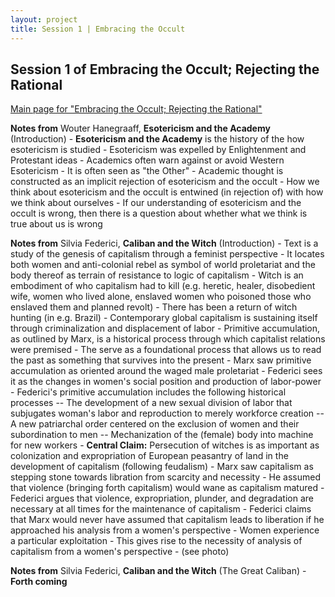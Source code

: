 ```yaml
---
layout: project
title: Session 1 | Embracing the Occult
---
```


## Session 1 of Embracing the Occult; Rejecting the Rational

[Main page for "Embracing the Occult; Rejecting the Rational"](/projects/embracing-the-occult)

**Notes from** Wouter Hanegraaff, __Esotericism and the Academy__ (Introduction)
\- __Esotericism and the Academy__  is the history of the how esotericism is studied
\- Esotericism was expelled by Enlightenment and Protestant ideas
\- Academics often warn against or avoid Western Esotericism
\- It is often seen as "the Other"
\- Academic thought is constructed as an implicit rejection of esotericism and the occult
\- How we think about esotericism and the occult is entwined (in rejection of) with how we think about ourselves
\- If our understanding of esotericism and the occult is wrong, then there is a question about whether what we think is true about us is wrong

**Notes from** Silvia Federici, __Caliban and the Witch__ (Introduction)
\- Text is a study of the genesis of capitalism through a feminist perspective
\- It locates both women and anti-colonial rebel as symbol of world proletariat and the body thereof as terrain of resistance to logic of capitalism
\- Witch is an embodiment of who capitalism had to kill (e.g. heretic, healer, disobedient wife, women who lived alone, enslaved women who poisoned those who enslaved them and planned revolt)
\- There has been a return of witch hunting (in e.g. Brazil)
\- Contemporary global capitalism is sustaining itself through criminalization and displacement of labor
\- Primitive accumulation, as outlined by Marx, is a historical process through which capitalist relations were premised
\- The serve as a foundational process that allows us to read the past as something that survives into the present
\- Marx saw primitive accumulation as oriented around the waged male proletariat
\- Federici sees it as the changes in women's social position and production of labor-power
\- Federici's primitive accumulation includes the following historical processes 
\-\- The development of a new sexual division of labor that subjugates woman's labor and reproduction to merely workforce creation
\-\- A new patriarchal order centered on the exclusion of women and their subordination to men
\-\- Mechanization of the (female) body into machine for new workers
\-  **Central Claim:** Persecution of witches is as important as colonization and expropriation of European peasantry of land in the development of capitalism (following feudalism)
\- Marx saw capitalism as stepping stone towards libration from scarcity and necessity
\- He assumed that violence (bringing forth capitalism) would wane as capitalism matured
\- Federici argues that violence, expropriation, plunder, and degradation are necessary at all times for the maintenance of capitalism
\- Federici claims that Marx would never have assumed that capitalism leads to liberation if he approached his analysis from a women's perspective
\- Women experience a particular exploitation
\- This gives rise to the necessity of analysis of capitalism from a women's perspective
\- (see photo)

**Notes from** Silvia Federici, __Caliban and the Witch__ (The Great Caliban)
\- __Forth coming__